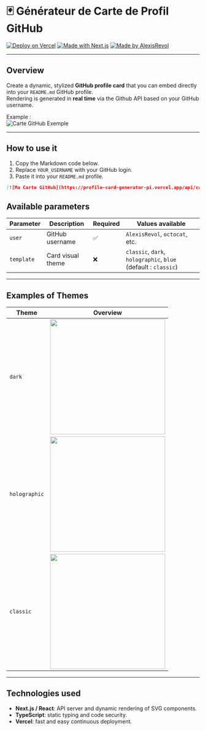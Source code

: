 # 🃏 Générateur de Carte de Profil GitHub

[![Deploy on Vercel](https://img.shields.io/badge/Vercel-Deployed-black?logo=vercel)](https://profile-card-generator-pi.vercel.app)
[![Made with Next.js](https://img.shields.io/badge/Next.js-13-blue?logo=next.js)](https://nextjs.org)
[![Made by AlexisRevol](https://img.shields.io/badge/Made%20by-AlexisRevol-blueviolet)](https://github.com/AlexisRevol)

---

## Overview

Create a dynamic, stylized **GitHub profile card** that you can embed directly into your `README.md` GitHub profile.  
Rendering is generated in **real time** via the Github API based on your GitHub username.

 Example :  
![Carte GitHub Exemple](https://profile-card-generator-pi.vercel.app/api/card?user=AlexisRevol&template=dark)

---

##  How to use it

1. Copy the Markdown code below.
2. Replace `YOUR_USERNAME` with your GitHub login.
3. Paste it into your `README.md` profile.

```markdown
[![Ma Carte GitHub](https://profile-card-generator-pi.vercel.app/api/card?user=VOTRE_USERNAME)](https://github.com/VOTRE_USERNAME)
```

##  Available parameters

| Parameter  | Description                      | Required | Values available                                     |
|------------|----------------------------------|--------|-------------------------------------------------------|
| `user`     | GitHub username         | ✅     | `AlexisRevol`, `octocat`, etc.                        |
| `template` | Card visual theme         | ❌     | `classic`, `dark`, `holographic`, `blue` (default : `classic`) |

---

##  Examples of Themes

| Theme        | Overview |
|--------------|--------|
| `dark`       | <img src="https://profile-card-generator-pi.vercel.app/api/card?user=AlexisRevol&template=dark" width="300" /> |
| `holographic`| <img src="https://profile-card-generator-pi.vercel.app/api/card?user=AlexisRevol&template=holographic" width="300" /> |
| `classic`    | <img src="https://profile-card-generator-pi.vercel.app/api/card?user=AlexisRevol&template=classic" width="300" /> |


---

##  Technologies used

- **Next.js / React**: API server and dynamic rendering of SVG components.
- **TypeScript**: static typing and code security.
- **Vercel**: fast and easy continuous deployment.